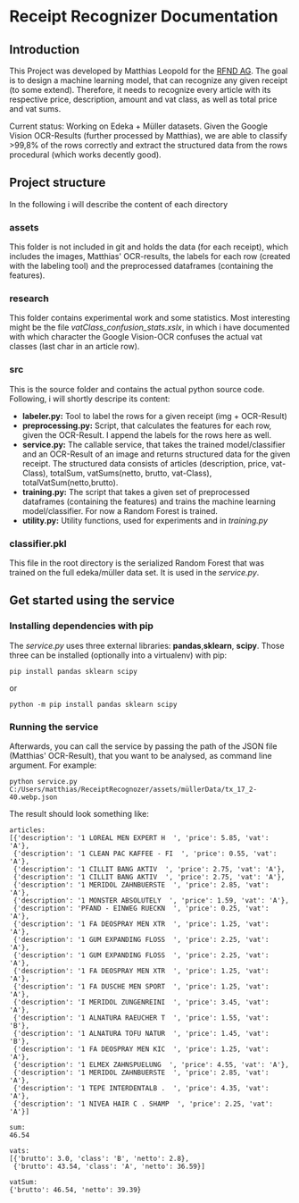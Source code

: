 # Receipt Recognizer Documentation
## Introduction
This Project was developed by Matthias Leopold for the [RFND AG](http://rfnd.com/).
The goal is to design a machine learning model, that can recognize any given receipt (to some extend). Therefore, it needs to recognize every article with its respective price, description, amount and vat class, as well as total price and vat sums.

Current status: Working on Edeka + Müller datasets. Given the Google Vision OCR-Results (further processed by Matthias), we are able to classify >99,8% of the rows correctly and extract the structured data from the rows procedural (which works decently good).

## Project structure
In the following i will describe the content of each directory
### assets
This folder is not included in git and holds the data (for each receipt), which includes the images, Matthias' OCR-results, the labels for each row (created with the labeling tool) and the preprocessed dataframes (containing the features).
### research
This folder contains experimental work and some statistics. Most interesting might be the file *vatClass_confusion_stats.xslx*, in which i have documented with which character the Google Vision-OCR confuses the actual vat classes (last char in an article row). 
### src
This is the source folder and contains the actual python source code. Following, i will shortly descripe its content:
* **labeler.py:** Tool to label the rows for a given receipt (img + OCR-Result)
* **preprocessing.py:** Script, that calculates the features for each row, given the OCR-Result. I append the labels for the rows here as well.
* **service.py:** The callable service, that takes the trained model/classifier and an OCR-Result of an image and returns structured data for the given receipt. The structured data consists of articles (description, price, vat-Class), totalSum, vatSums(netto, brutto, vat-Class), totalVatSum(netto,brutto).
* **training.py:** The script that takes a given set of preprocessed dataframes (containing the features) and trains the machine learning model/classifier. For now a Random Forest is trained.
* **utility.py:** Utility functions, used for experiments and in *training.py*
### classifier.pkl
This file in the root directory is the serialized Random Forest that was trained on the full edeka/müller data set. It is used in the *service.py*.

## Get started using the service
### Installing dependencies with pip
The *service.py* uses three external libraries: **pandas**,**sklearn**, **scipy**. Those three can be installed (optionally into a virtualenv) with pip:
```
pip install pandas sklearn scipy
```
or
```
python -m pip install pandas sklearn scipy
```

### Running the service
Afterwards, you can call the service by passing the path of the JSON file (Matthias' OCR-Result), that you want to be analysed, as command line argument. For example:
```
python service.py C:/Users/matthias/ReceiptRecognozer/assets/müllerData/tx_17_2-40.webp.json
```
The result should look something like:
```
articles:
[{'description': '1 LOREAL MEN EXPERT H  ', 'price': 5.85, 'vat': 'A'},
 {'description': '1 CLEAN PAC KAFFEE - FI  ', 'price': 0.55, 'vat': 'A'},
 {'description': '1 CILLIT BANG AKTIV  ', 'price': 2.75, 'vat': 'A'},
 {'description': '1 CILLIT BANG AKTIV  ', 'price': 2.75, 'vat': 'A'},
 {'description': '1 MERIDOL ZAHNBUERSTE  ', 'price': 2.85, 'vat': 'A'},
 {'description': '1 MONSTER ABSOLUTELY  ', 'price': 1.59, 'vat': 'A'},
 {'description': 'PFAND - EINWEG RUECKN  ', 'price': 0.25, 'vat': 'A'},
 {'description': '1 FA DEOSPRAY MEN XTR  ', 'price': 1.25, 'vat': 'A'},
 {'description': '1 GUM EXPANDING FLOSS  ', 'price': 2.25, 'vat': 'A'},
 {'description': '1 GUM EXPANDING FLOSS  ', 'price': 2.25, 'vat': 'A'},
 {'description': '1 FA DEOSPRAY MEN XTR  ', 'price': 1.25, 'vat': 'A'},
 {'description': '1 FA DUSCHE MEN SPORT  ', 'price': 1.25, 'vat': 'A'},
 {'description': 'I MERIDOL ZUNGENREINI  ', 'price': 3.45, 'vat': 'A'},
 {'description': '1 ALNATURA RAEUCHER T  ', 'price': 1.55, 'vat': 'B'},
 {'description': '1 ALNATURA TOFU NATUR  ', 'price': 1.45, 'vat': 'B'},
 {'description': '1 FA DEOSPRAY MEN KIC  ', 'price': 1.25, 'vat': 'A'},
 {'description': '1 ELMEX ZAHNSPUELUNG  ', 'price': 4.55, 'vat': 'A'},
 {'description': '1 MERIDOL ZAHNBUERSTE  ', 'price': 2.85, 'vat': 'A'},
 {'description': '1 TEPE INTERDENTALB .  ', 'price': 4.35, 'vat': 'A'},
 {'description': '1 NIVEA HAIR C . SHAMP  ', 'price': 2.25, 'vat': 'A'}]

sum:
46.54

vats:
[{'brutto': 3.0, 'class': 'B', 'netto': 2.8},
 {'brutto': 43.54, 'class': 'A', 'netto': 36.59}]

vatSum:
{'brutto': 46.54, 'netto': 39.39}

```
